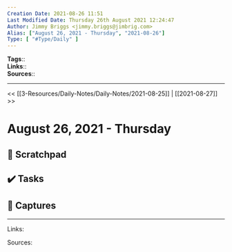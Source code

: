 ```yaml
---
Creation Date: 2021-08-26 11:51
Last Modified Date: Thursday 26th August 2021 12:24:47
Author: Jimmy Briggs <jimmy.briggs@jimbrig.com>
Alias: ["August 26, 2021 - Thursday", "2021-08-26"]
Type: [ "#Type/Daily" ]
---
```

**Tags**::  
**Links**::  
**Sources**::  

---

<< [[3-Resources/Daily-Notes/Daily-Notes/2021-08-25]] | [[2021-08-27]] >>

# August 26, 2021 - Thursday

## 📝 Scratchpad

## ✔️ Tasks

## 📂 Captures

***

Links:

Sources: